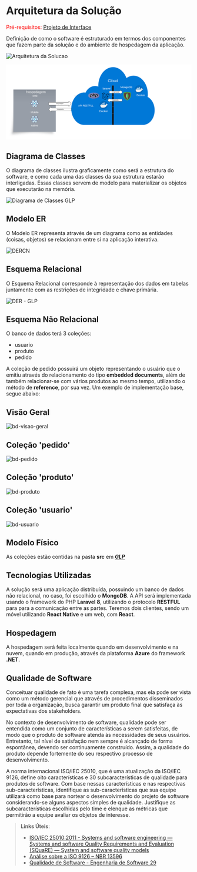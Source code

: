 # Arquitetura da Solução

<span style="color:red">Pré-requisitos: <a href="3-Projeto de Interface.md"> Projeto de Interface</a></span>

Definição de como o software é estruturado em termos dos componentes que fazem parte da solução e do ambiente de hospedagem da aplicação.

![Arquitetura da Solucao](https://github.com/ICEI-PUC-Minas-PMV-ADS/pmv-ads-2023-2-e4-proj-infra-t1-pmv-ads-2023-2-e4-proj-sgd-gas/assets/62622905/24ddf9e4-c390-4e3f-bcdf-2e9c131db7a5)

![Arquitetura da Solucao - tecnica](../docs/img/arq-solu-1.png)

## Diagrama de Classes

O diagrama de classes ilustra graficamente como será a estrutura do software, e como cada uma das classes da sua estrutura estarão interligadas. Essas classes servem de modelo para materializar os objetos que executarão na memória.

![Diagrama de Classes GLP](https://github.com/ICEI-PUC-Minas-PMV-ADS/pmv-ads-2023-2-e4-proj-infra-t1-pmv-ads-2023-2-e4-proj-sgd-gas/assets/62622905/3d2a9495-553a-4a25-92ed-088fd2c513a0)


## Modelo ER

O Modelo ER representa através de um diagrama como as entidades (coisas, objetos) se relacionam entre si na aplicação interativa.

![DERCN](https://github.com/ICEI-PUC-Minas-PMV-ADS/pmv-ads-2023-2-e4-proj-infra-t1-pmv-ads-2023-2-e4-proj-sgd-gas/assets/62622905/940b7fcf-cc09-4d06-a696-dd94f45cc9f8)

## Esquema Relacional

O Esquema Relacional corresponde à representação dos dados em tabelas juntamente com as restrições de integridade e chave primária.

![DER - GLP](https://github.com/ICEI-PUC-Minas-PMV-ADS/pmv-ads-2023-2-e4-proj-infra-t1-pmv-ads-2023-2-e4-proj-sgd-gas/assets/62622905/3dc9bed2-e433-425e-b882-0659a93e5fcf)


## Esquema Não Relacional

O banco de dados terá 3 coleções: 

- usuario
- produto
- pedido

A coleção de pedido possuirá um objeto representando o usuário que o emitiu através do relacionamento do tipo __embedded documents__, além de também relacionar-se com vários produtos ao mesmo tempo, utilizando o método de __reference__, por sua vez. Um exemplo de implementação base, segue abaixo:

## Visão Geral

![bd-visao-geral](https://github.com/ICEI-PUC-Minas-PMV-ADS/pmv-ads-2023-2-e4-proj-infra-t1-pmv-ads-2023-2-e4-proj-sgd-gas/assets/62622905/06cd7a9e-2f15-4941-87c2-06b56070b98b)

## Coleção 'pedido'

![bd-pedido](https://github.com/ICEI-PUC-Minas-PMV-ADS/pmv-ads-2023-2-e4-proj-infra-t1-pmv-ads-2023-2-e4-proj-sgd-gas/assets/62622905/f1025843-da82-4b02-9371-b4d9727e87f5)

## Coleção 'produto'

![bd-produto](https://github.com/ICEI-PUC-Minas-PMV-ADS/pmv-ads-2023-2-e4-proj-infra-t1-pmv-ads-2023-2-e4-proj-sgd-gas/assets/62622905/2420b8ae-19a2-4457-8f70-6bfe6189d1ef)

## Coleção 'usuario'

![bd-usuario](https://github.com/ICEI-PUC-Minas-PMV-ADS/pmv-ads-2023-2-e4-proj-infra-t1-pmv-ads-2023-2-e4-proj-sgd-gas/assets/62622905/22744406-21c8-4b66-bebe-ea39450c1799)

## Modelo Físico

As coleções estão contidas na pasta __src__ em [___GLP___](https://github.com/ICEI-PUC-Minas-PMV-ADS/pmv-ads-2023-2-e4-proj-infra-t1-pmv-ads-2023-2-e4-proj-sgd-gas/tree/docs/src/bd/GLP)

## Tecnologias Utilizadas

A solução será uma aplicação distribuída, possuindo um banco de dados não relacional, no caso, foi escolhido o **MongoDB**. A API será implementada usando o framework do PHP **Laravel 8**, utilizando o protocolo **RESTFUL** para para a comunicação entre as partes. Teremos dois clientes, sendo um móvel utilizando **React Native** e um web, com **React**.

## Hospedagem

A hospedagem será feita localmente quando em desenvolvimento e na nuvem, quando em produção, através da plataforma **Azure** do framework **.NET**.

## Qualidade de Software

Conceituar qualidade de fato é uma tarefa complexa, mas ela pode ser vista como um método gerencial que através de procedimentos disseminados por toda a organização, busca garantir um produto final que satisfaça às expectativas dos stakeholders.

No contexto de desenvolvimento de software, qualidade pode ser entendida como um conjunto de características a serem satisfeitas, de modo que o produto de software atenda às necessidades de seus usuários. Entretanto, tal nível de satisfação nem sempre é alcançado de forma espontânea, devendo ser continuamente construído. Assim, a qualidade do produto depende fortemente do seu respectivo processo de desenvolvimento.

A norma internacional ISO/IEC 25010, que é uma atualização da ISO/IEC 9126, define oito características e 30 subcaracterísticas de qualidade para produtos de software.
Com base nessas características e nas respectivas sub-características, identifique as sub-características que sua equipe utilizará como base para nortear o desenvolvimento do projeto de software considerando-se alguns aspectos simples de qualidade. Justifique as subcaracterísticas escolhidas pelo time e elenque as métricas que permitirão a equipe avaliar os objetos de interesse.

> **Links Úteis**:
>
> - [ISO/IEC 25010:2011 - Systems and software engineering — Systems and software Quality Requirements and Evaluation (SQuaRE) — System and software quality models](https://www.iso.org/standard/35733.html/)
> - [Análise sobre a ISO 9126 – NBR 13596](https://www.tiespecialistas.com.br/analise-sobre-iso-9126-nbr-13596/)
> - [Qualidade de Software - Engenharia de Software 29](https://www.devmedia.com.br/qualidade-de-software-engenharia-de-software-29/18209/)
